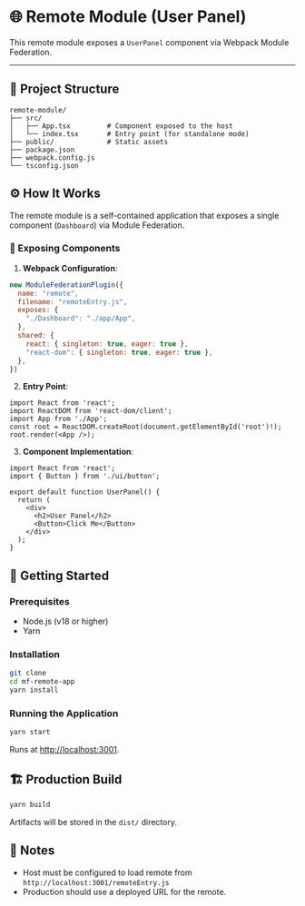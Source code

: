 # 🌐 Remote Module (User Panel)

This remote module exposes a `UserPanel` component via Webpack Module Federation.

---

## 📁 Project Structure

```
remote-module/
├── src/
│   ├── App.tsx         # Component exposed to the host
│   └── index.tsx       # Entry point (for standalone mode)
├── public/             # Static assets
├── package.json
├── webpack.config.js
└── tsconfig.json
```

## ⚙️ How It Works

The remote module is a self-contained application that exposes a single component (`Dashboard`) via Module Federation.

### 🧩 Exposing Components

1. **Webpack Configuration**:

```js
new ModuleFederationPlugin({
  name: "remote",
  filename: "remoteEntry.js",
  exposes: {
    "./Dashboard": "./app/App",
  },
  shared: {
    react: { singleton: true, eager: true },
    "react-dom": { singleton: true, eager: true },
  },
})
```

2. **Entry Point**:

```tsx
import React from 'react';
import ReactDOM from 'react-dom/client';
import App from './App';
const root = ReactDOM.createRoot(document.getElementById('root')!);
root.render(<App />);
```

3. **Component Implementation**:

```tsx
import React from 'react';
import { Button } from './ui/button';

export default function UserPanel() {
  return (
    <div>
      <h2>User Panel</h2>
      <Button>Click Me</Button>
    </div>
  );
}
```

## 🚀 Getting Started

### Prerequisites

- Node.js (v18 or higher)
- Yarn

### Installation

```bash
git clone
cd mf-remote-app
yarn install
```

### Running the Application

```bash
yarn start
```

Runs at [http://localhost:3001](http://localhost:3001).

## 🏗 Production Build

```bash
yarn build
```

Artifacts will be stored in the `dist/` directory.

## 📝 Notes

- Host must be configured to load remote from `http://localhost:3001/remoteEntry.js`
- Production should use a deployed URL for the remote.
